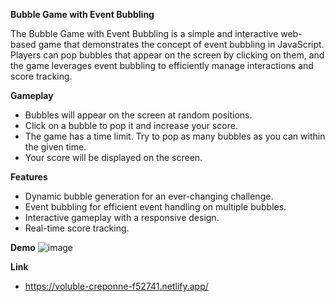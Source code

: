 **Bubble Game with Event Bubbling**

The Bubble Game with Event Bubbling is a simple and interactive web-based game that demonstrates the concept of event bubbling in JavaScript. Players can pop bubbles that appear on the screen by clicking on them, and the game leverages event bubbling to efficiently manage interactions and score tracking.

**Gameplay**
- Bubbles will appear on the screen at random positions.
- Click on a bubble to pop it and increase your score.
- The game has a time limit. Try to pop as many bubbles as you can within the given time.
- Your score will be displayed on the screen.

**Features**
- Dynamic bubble generation for an ever-changing challenge.
- Event bubbling for efficient event handling on multiple bubbles.
- Interactive gameplay with a responsive design.
- Real-time score tracking.

**Demo**
![image](https://github.com/itsankit07/Javascript-Projects-/assets/91182445/94014a5e-dd43-4a24-b3aa-9345c85d0f53)

**Link**
- https://voluble-creponne-f52741.netlify.app/

